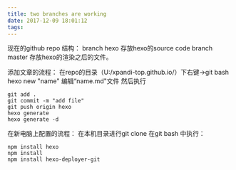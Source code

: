 ```yaml
---
title: two branches are working
date: 2017-12-09 18:01:12
tags:
---
```

现在的github repo 结构：
branch hexo  存放hexo的source code
branch master 存放hexo的渲染之后的文件。

添加文章的流程：
在repo的目录（U:/xpandi-top.github.io/）下右键->git bash
hexo new "name"
编辑“name.md"文件
然后执行
```
git add .
git commit -m "add file"
git push origin hexo
hexo generate
hexo generate -d
```

在新电脑上配置的流程：
在本机目录进行git clone
在git bash 中执行：
```
npm install hexo
npm install
npm install hexo-deployer-git
```
